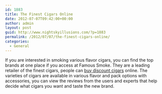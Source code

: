 ```yaml
---
id: 1883
title: The Finest Cigars Online
date: 2012-07-07T09:42:00+00:00
author: admin
layout: post
guid: http://www.nightskyillusions.com/?p=1883
permalink: /2012/07/07/the-finest-cigars-online/
categories:
  - General
---
```

If you are interested in smoking various flavor cigars, you can find the top brands at one place if you access at Famous Smoke. They are a leading retailer of the finest cigars, people can [buy discount cigars](http://www.famous-smoke.com/) online. The varieties of cigars are available in various flavor and pack options with accessories, you can view the reviews from the users and experts that help decide what cigars you want and taste the new brand.
